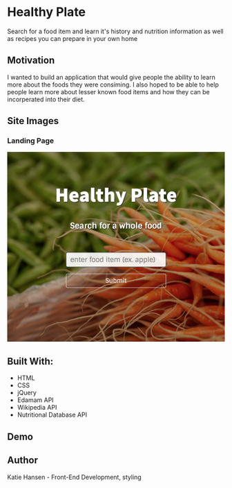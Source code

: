 # Healthy Plate
Search for a food item and learn it's history and nutrition information as well as recipes you can prepare in your own home


## Motivation
I wanted to build an application that would give people the ability to learn more about the foods they were consiming. I also hoped to be able to help people learn more about lesser known food items and how they can be incorperated into their diet.

## Site Images
### Landing Page
![image](images/healthyPlate.png)


## Built With:
 - HTML
 - CSS
 - jQuery
 - Edamam API
 - Wikipedia API
 - Nutritional Database API
 
 ## Demo
 
 
 
## Author
Katie Hansen - Front-End Development, styling
